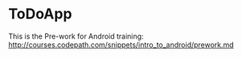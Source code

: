 # ToDoApp

This is the Pre-work for Android training: http://courses.codepath.com/snippets/intro_to_android/prework.md


